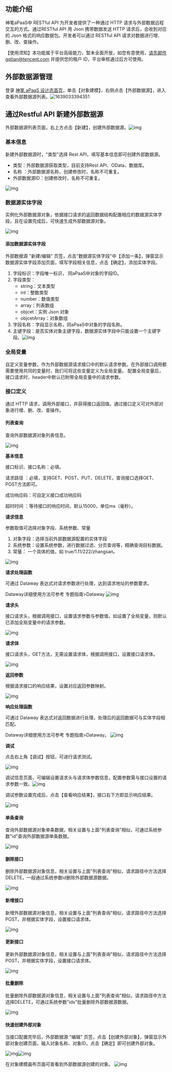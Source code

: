## 功能介绍

神笔aPaaS中 RESTful API 为开发者提供了一种通过 HTTP 请求与外部数据远程交互的方式。通过RESTful API 用 Json 携带数据发送 HTTP 请求后，会收到对应的 Json 格式的响应数据包。开发者可以通过 RESTful API 请求对数据进行增、删、改、查操作。

【使用须知】本功能属于平台高级能力，暂未全面开放，如您有意使用，请先邮件gqtian@tencent.com 并提供您的租户 ID，平台审核通过后方可使用。

## 外部数据源管理

登录 [神笔 aPaaS 设计态首页](https://apaas.cloud.tencent.com/)，单击【对象建模】，右侧点击【外部数据源】，进入查看外部数据源列表。![1639033394351](https://qcloudimg.tencent-cloud.cn/raw/649b23feb849ebb03fab74ed4ab355d2.png)

## 通过Restful API 新建外部数据源

外部数据源列表页面，右上方点击【新建】，创建外部数据源。![img](https://qcloudimg.tencent-cloud.cn/raw/52a4979b1a4c2abb2474e10372dc25e6.png)

### 基本信息

新建外部数据源时，"类型"选择 Rest API，填写基本信息即可创建外部数据源。

+ 类型：外部数据源获取类型，目前支持Rest API、OData、数据库。
+ 名称 ：外部数据源名称，创建修改时，名称不可重复。
+ 外部数据源ID：创建修改时，名称不可重复。

![img](https://qcloudimg.tencent-cloud.cn/raw/ba3547ca316c938969d2437956559b48.png)

### 数据源实体字段

实例化外部数据源对象，依据接口请求的返回数据结构配置相应的数据源实体字段，且在设置完成后，可快速生成外部数据源对象。

![img](https://qcloudimg.tencent-cloud.cn/raw/d0b6a7b1f73b8b68097e8a09258fe8ca.png)

#### 添加数据源实体字段

外部数据源 "新建/编辑" 页签，点击"数据源实体字段"中【添加一条】，弹窗显示数据源实体字段添加页面，填写字段相关信息，点击【确定】，添加实体字段。

1. 字段标识：字段唯一标识， 同aPaaS中对象的字段ID。 
2. 字段类型：
   + string：文本类型
   + int：整数类型
   + number：数值类型
   + array：列表数组
   + objcet：实例 Json 对象
   + objcetArray：对象数组
3. 字段名称：字段显示名称，同aPaaS中对象的字段名称。
4. 主键字段：是否实体对象主键字段，数据源实体字段中只能设置一个主键字段。![img](https://qcloudimg.tencent-cloud.cn/raw/03deb4676be38ccc99a593508126bae0.png)



### 全局变量

自定义变量参数，作为外部数据源请求接口中的默认请求参数。在外部接口调用都需要使用共同的变量时，我们可将这些变量定义为全局变量。 配置全局变量后，接口请求时，header中默认已附带全局变量中的请求参数。

### 接口定义

通过 HTTP 请求，调用外部接口，并获得接口返回值。通过接口定义可对外部对象进行增、删、改、查操作。

#### 列表查询

查询外部数据源对象列表信息。

![img](https://qcloudimg.tencent-cloud.cn/raw/83be4fd5f35bca64036a307640b57a99.png)

**基本信息**

 接口标识、接口名称：必填。

 请求路径 ：必填，支持GET、POST、PUT、DELETE，查询接口选择GET、POST方法即可。

 成功响应码：可自定义接口成功响应码 

 超时时间 ：等待接口的响应时间，默认15000，单位ms（毫秒）。

**请求信息**

参数取值可选择对象字段、系统参数、常量

1. 对象字段：选择当前外部数据源配置的实体字段
2. 系统参数：设置系统参数，进行数据过滤、分页查询等，精确查询目标数据。
3. 常量： 一个具体的值，如 true/1.11/222/zhangsan。 

![img](https://qcloudimg.tencent-cloud.cn/raw/6da9c845c6b4cd0814e71f19cc3fec5e.png)

**请求处理函数**

可通过 Dataway 表达式对请求参数进行处理，达到请求地址的参数要求。

Dataway详细使用方法可参考 专题指南>Dataway                                     ![img](https://qcloudimg.tencent-cloud.cn/raw/e1febffbdb76a438c49fba75ef9064cd.png)

**请求头**

接口请求头，根据调用接口，设置请求参数与参数值，如设置了全局变量，则默认已添加全局变量中的请求参数。

![img](https://qcloudimg.tencent-cloud.cn/raw/32a3c75327372da65e95d5f8cde00b49.png)

**请求体**

接口请求头，GET方法，无需设置请求体，根据调用接口，设置接口请求体。

![img](https://qcloudimg.tencent-cloud.cn/raw/a4769a83f2a8bb602a8566aedfad4089.png)

**返回参数**

根据请求接口的响应结果，设置对应返回参数映射。

![img](https://qcloudimg.tencent-cloud.cn/raw/6463f573207ad1155c8c5c0555f877e6.png)

**响应处理函数**

可通过 Dataway 表达式对返回数据进行处理，处理后的返回数据可与实体字段相匹配。

Dataway详细使用方法可参考 专题指南>Dataway。                              ![img](https://qcloudimg.tencent-cloud.cn/raw/ac9badfc8d41dacef9a6d02c50aad168.png)

**调试**

点击右上角【调试】按钮，可进行请求测试。

![img](https://qcloudimg.tencent-cloud.cn/raw/fde000656159638c1853632d6deebfba.png)

调试信息页面，可编辑设置请求头与请求体参数信息，配置参数需与接口设置的请求参数一致。![img](https://qcloudimg.tencent-cloud.cn/raw/22ca182d5cb2dfa1b338969ebbb87563.png)

调试参数设置完成后，点击【查看响应结果】，接口右下方即显示响应结果。

![img](https://qcloudimg.tencent-cloud.cn/raw/ba3ce695edfbcceefee86099521becd2.png)

#### 单条查询

查询外部数据源对象单条数据，相关设置与上面"列表查询"相似，可通过系统参数"id"查询外部数据源单条数据。

![img](https://qcloudimg.tencent-cloud.cn/raw/73ec1f1a25d4c87f341411b8a3f43c8a.png)

#### 删除接口

删除外部数据源对象信息，相关设置与上面"列表查询"相似，请求路径中方法选择DELETE，一般通过系统参数id删除外部数据源数据。

![img](https://qcloudimg.tencent-cloud.cn/raw/230682a1ba974d52216a6adb85fc4aa5.png)

#### 新增接口

新增外部数据源对象信息，相关设置与上面"列表查询"相似，请求路径中方法选择POST，并根据实体字段，设置接口请求体。

![img](https://qcloudimg.tencent-cloud.cn/raw/60f6045eeddfbd088c09bcb1acceba91.png)

#### 更新接口

更新外部数据源对象信息，相关设置与上面"列表查询"相似，请求路径中方法选择POST，并根据实体字段，设置接口请求体。

![img](https://qcloudimg.tencent-cloud.cn/raw/69d7b6bc46a0958ca5d16155cb5ec36e.png)

#### 批量删除

批量删除外部数据源对象信息，相关设置与上面"列表查询"相似，请求路径中方法选择DELETE，可通过系统参数"ids"批量删除外部数据源数据。

![img](https://qcloudimg.tencent-cloud.cn/raw/d2428d5def18a6edb54b642b53cea770.png)



#### 快速创建外部对象

当接口配置完毕后，外部数据源 "编辑" 页签，点击【创建外部对象】，弹窗显示外部对象创建页面，输入对象名称、对象ID，点击【确定】即可创建外部对象。

![img](https://qcloudimg.tencent-cloud.cn/raw/0fbdb45d7c067b1f9bf70cd4c8d76561.png)![img](https://qcloudimg.tencent-cloud.cn/raw/05eb1735438a77d2169032577366a96a.png)

在对象建模画布页面可查看到外部数据源创建的对象。                               ![img](https://qcloudimg.tencent-cloud.cn/raw/7c59f0ad1af65513dbc73cd7232f34de.png)